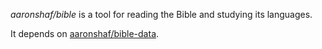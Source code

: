 *aaronshaf/bible* is a tool for reading the Bible and studying its languages.

It depends on [aaronshaf/bible-data](https://github.com/aaronshaf/bible-data).